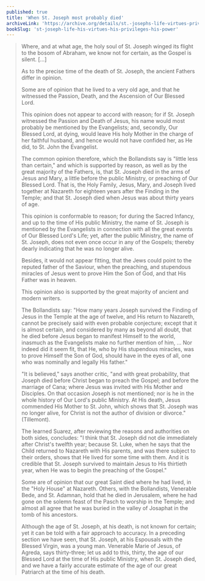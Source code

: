 ```yaml
---
published: true
title: 'When St. Joseph most probably died'
archiveLink: 'https://archive.org/details/st.-josephs-life-virtues-privileges-power/page/150?view=theater'
bookSlug: 'st-joseph-life-his-virtues-his-privileges-his-power'
---
```


> Where, and at what age, the holy soul of St. Joseph winged its flight to the bosom of Abraham, we know not for certain, as the Gospel is silent. […]
>
> As to the precise time of the death of St. Joseph, the ancient Fathers differ in opinion.
>
> Some are of opinion that he lived to a very old age, and that he witnessed the Passion, Death, and the Ascension of Our Blessed Lord.
>
> This opinion does not appear to accord with reason; for if St. Joseph witnessed the Passion and Death of Jesus, his name would most probably be mentioned by the Evangelists; and, secondly, Our Blessed Lord, at dying, would leave His holy Mother in the charge of her faithful husband, and hence would not have confided her, as He did, to St. John the Evangelist.
>
> The common opinion therefore, which the Bollandists say is "little less than certain," and which is supported by reason, as well as by the great majority of the Fathers, is, that St. Joseph died in the arms of Jesus and Mary, a little before the public Ministry, or preaching of Our Blessed Lord. That is, the Holy Family, Jesus, Mary, and Joseph lived together at Nazareth for eighteen years after the Finding in the Temple; and that St. Joseph died when Jesus was about thirty years of age.
>
> This opinion is conformable to reason; for during the Sacred Infancy, and up to the time of His public Ministry, the name of St. Joseph is mentioned by the Evangelists in connection with all the great events of Our Blessed Lord's Life; yet, after the public Ministry, the name of St. Joseph, does not even once occur in any of the Gospels; thereby dearly indicating that he was no longer alive.
>
> Besides, it would not appear fitting, that the Jews could point to the reputed father of the Saviour, when the preaching, and stupendous miracles of Jesus went to prove Him the Son of God, and that His Father was in heaven.
>
> This opinion also is supported by the great majority of ancient and modern writers.
>
> The Bollandists say: "How many years Joseph survived the Finding of Jesus in the Temple at the age of twelve, and His return to Nazareth, cannot be precisely said with even probable conjecture; except that it is almost certain, and considered by many as beyond all doubt, that he died before Jesus began to manifest Himself to the world, inasmuch as the Evangelists make no further mention of him, … Nor indeed did it seem fit, that He, who by His stupendous miracles, was to prove Himself the Son of God, should have in the eyes of all, one who was nominally and legally His father."
>
> "It is believed," says another critic, "and with great probability, that Joseph died before Christ began to preach the Gospel; and before the marriage of Cana; where Jesus was invited with His Mother and Disciples. On that occasion Joseph is not mentioned; nor is he in the whole history of Our Lord's public Ministry. At His death, Jesus commended His Mother to St. John, which shows that St. Joseph was no longer alive, for Christ is not the author of division or divorce." (Tillemont).
>
> The learned Suarez, after reviewing the reasons and authorities on both sides, concludes: "I think that St. Joseph did not die immediately after Christ's twelfth year; because St. Luke, when he says that the Child returned to Nazareth with His parents, and was there subject to their orders, shows that He lived for some time with them. And it is credible that St. Joseph survived to maintain Jesus to His thirtieth year, when He was to begin the preaching of the Gospel."
>
> Some are of opinion that our great Saint died where he had lived, in the "Holy House" at Nazareth. Others, with the Bollandists, Venerable Bede, and St. Adamnan, hold that he died in Jerusalem, where he had gone on the solemn feast of the Pasch to worship in the Temple; and almost all agree that he was buried in the valley of Josaphat in the tomb of his ancestors.
>
> Although the age of St. Joseph, at his death, is not known for certain; yet it can be told with a fair approach to accuracy. In a preceding section we have seen, that St. Joseph, at his Espousals with the Blessed Virgin, was a young man. Venerable Marie of Jesus, of Agreda, says thirty-three; let us add to this, thirty, the age of our Blessed Lord at the time of His public Ministry, when St. Joseph died, and we have a fairly accurate estimate of the age of our great Patriarch at the time of his death.
